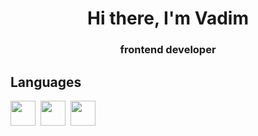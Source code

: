 <div id="header" align="center">
<h1>Hi there, I'm Vadim</h1>
<h3>frontend developer</h3>
</div>
<div id="header">
<h2>Languages</h2>
<img src="https://cdn.jsdelivr.net/gh/devicons/devicon/icons/html5/html5-original.svg" whidth="40" height="40"/>&nbsp;
<img src="https://cdn.jsdelivr.net/gh/devicons/devicon/icons/css3/css3-original.svg" whidth="40" height="40" />&nbsp;
<img src="https://cdn.jsdelivr.net/gh/devicons/devicon/icons/javascript/javascript-original.svg" whidth="40" height="40" />&nbsp;
</div>


<!--
**Breit1/Breit1** is a ✨ _special_ ✨ repository because its `README.md` (this file) appears on your GitHub profile.

Here are some ideas to get you started:

- 🔭 I’m currently working on ...
- 🌱 I’m currently learning ...
- 👯 I’m looking to collaborate on ...
- 🤔 I’m looking for help with ...
- 💬 Ask me about ...
- 📫 How to reach me: ...
- 😄 Pronouns: ...
- ⚡ Fun fact: ...
-->
